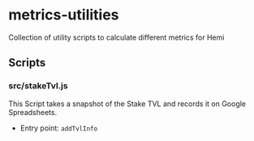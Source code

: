 # metrics-utilities

Collection of utility scripts to calculate different metrics for Hemi

## Scripts

### src/stakeTvl.js

This Script takes a snapshot of the Stake TVL and records it on Google Spreadsheets.

- Entry point: `addTvlInfo`
